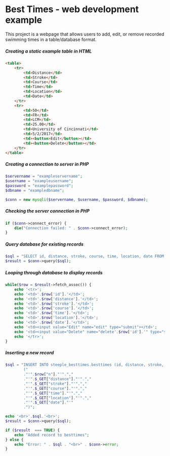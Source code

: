 # Best Times - web development example
This project is a webpage that allows users to add, edit, or remove recorded swimming times in a table/database format.
##### Creating a static example table in HTML
```html
<table>
    <tr>
        <td>Distance</td>
        <td>Stroke</td>
        <td>Course</td>
        <td>Time</td>
        <td>Location</td>
        <td>Date</td>
    </tr>
    <tr>
        <td>50</td>
        <td>FR</td>
        <td>LCM</td>
        <td>25.00</td>
        <td>University of Cincinnati</td>
        <td>5/2/2017</td>
        <td><button>Edit</button></td>
        <td><button>Delete</button></td>
    </tr>
</table>
```
##### Creating a connection to server in PHP
```php
$servername = "exampleservername";
$username = "exampleusername";
$password = "examplepassword";
$dbname = "exampledbname";

$conn = new mysqli($servername, $username, $password, $dbname);
```
##### Checking the server connection in PHP
```php
if ($conn->connect_error) {
    die("Connection failed: " . $conn->connect_error);
}
```
##### Query database for existing records
```php
$sql = "SELECT id, distance, stroke, course, time, location, date FROM besttimes ORDER BY stroke asc, distance asc";
$result = $conn->query($sql);
```
##### Looping through database to display records
```php
while($row = $result->fetch_assoc()) {
    echo '<tr>';
    echo '<td>'.$row['id'].'</td>';
    echo '<td>'.$row['distance'].'</td>';
    echo '<td>'.$row['stroke'].'</td>';
    echo '<td>'.$row['course'].'</td>';
    echo '<td>'.$row['time'].'</td>';
    echo '<td>'.$row['location'].'</td>';
    echo '<td>'.$row['date'].'</td>';
    echo '<td><input value="Edit" name="edit" type="submit"></td>';
    echo '<td><input value="Delete" name="delete'.$row['id'].'" type="submit"></td>';
    echo '</tr>';
}
```
##### Inserting a new record
```php
$sql = "INSERT INTO steeple_besttimes.besttimes (id, distance, stroke, course, time, location, date) VALUES 
        ("
        ."'".$row["n"]."'".","
        ."'".$_GET["distance"]."'".","
        ."'".$_GET["stroke"]."'".","
        ."'".$_GET["course"]."'".","
        ."'".$_GET["time"]."'".","
        ."'".$_GET["location"]."'".","
        ."'".$_GET["date"]."'"
        .")";

echo '<br>'.$sql.'<br>';
$result = $conn->query($sql);

if ($result  === TRUE) {
    echo "Added record to besttimes";
} else {
    echo "Error: " . $sql . "<br>" . $conn->error;
}
```

